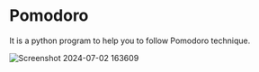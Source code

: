 # Pomodoro
It is a python program to help you to follow Pomodoro technique.          

![Screenshot 2024-07-02 163609](https://github.com/VeerSingh0001/Pomodoro/assets/115876530/73bb9cde-2fe2-4268-bedb-4ba65f1d9e4d)

